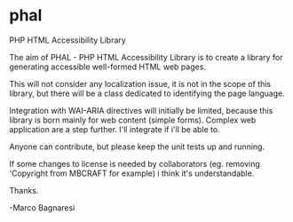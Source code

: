 phal
====

PHP HTML Accessibility Library

The aim of PHAL - PHP HTML Accessibility Library is to create a library for
generating accessible well-formed HTML web pages.

This will not consider any localization issue, it is not in the scope of this
library, but there will be a class dedicated to identifying the page language.

Integration with WAI-ARIA directives will initially be limited,
because this library is born mainly for web content (simple forms).
Complex web application are a step further. I'll integrate if i'll be able to.

Anyone can contribute, but please keep the unit tests up and running.

If some changes to license is needed by collaborators 
(eg. removing 'Copyright from MBCRAFT for example) i think it's understandable.

Thanks.


-Marco Bagnaresi